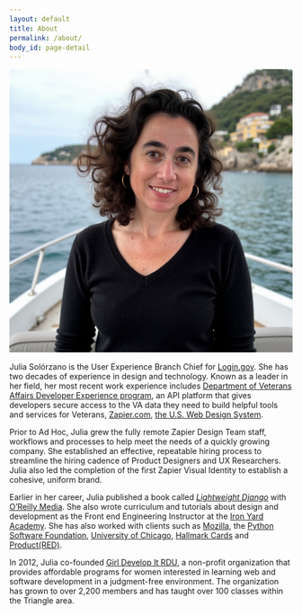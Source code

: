 ```yaml
---
layout: default
title: About
permalink: /about/
body_id: page-detail
---
```

<img src="/assets/images/julia-solorzano.png" alt="Julia Solórzano" class="profile">

Julia Solórzano is the User Experience Branch Chief for <a href="https://login.gov/">Login.gov</a>. She has two decades of experience in design and technology. Known as a leader in her field, her most recent work experience includes [Department of Veterans Affairs Developer Experience program](https://developer.va.gov/), an API platform that gives developers secure access to the VA data they need to build helpful tools and services for Veterans, <a href="https://zapier.com">Zapier.com</a>, <a href="https://designsystem.digital.gov/">the U.S. Web Design System</a>.

Prior to Ad Hoc, Julia grew the fully remote Zapier Design Team staff, workflows and processes to help meet the needs of a quickly growing company. She established an effective, repeatable hiring process to streamline the hiring cadence of Product Designers and UX Researchers. Julia also led the completion of the first Zapier Visual Identity to establish a cohesive, uniform brand.

Earlier in her career, Julia published a book called <em><a href="https://bit.ly/lightweightdjango">Lightweight Django</a></em> with <a href="https://www.oreilly.com/">O’Reilly Media</a>. She also wrote curriculum and tutorials about design and development as the Front end Engineering Instructor at the <a href="https://www.theironyard.com/">Iron Yard Academy</a>. She has also worked with clients such as <a href="https://www.mozilla.org/en-US/">Mozilla</a>, the <a href="https://www.python.org/psf/">Python Software Foundation</a>, <a href="">University of Chicago</a>, <a href="https://www.hallmark.com/">Hallmark Cards</a> and <a href="https://red.org/">Product(RED)</a>.

In 2012, Julia co-founded <a href="https://www.girldevelopit.com/chapters/raleigh-durham">Girl Develop It RDU</a>, a non-profit organization that provides affordable programs for women interested in learning web and software development in a judgment-free environment. The organization has grown to over 2,200 members and has taught over 100 classes within the Triangle area.
